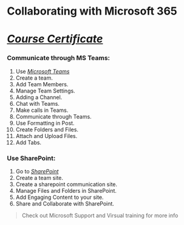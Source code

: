# Collaborating with Microsoft 365
# [*Course Certificate*](https://www.linkedin.com/learning/certificates/016c9231acca0ee8f24bca8c29e26830e1337fae9368ab37f68d0ddd7bb0c5d6)

### Communicate through MS Teams:
1. Use [*Microsoft Teams*](https://www.microsoft.com/en-us/microsoft-teams/log-in?wt.mc_id=studentamb_211042)
2. Create a team.
3. Add Team Members.
4. Manage Team Settings.
5. Adding a Channel.
6. Chat with Teams.
7. Make calls in Teams.
8. Communicate through Teams.
9. Use Formatting in Post.
10. Create Folders and Files.
11. Attach and Upload Files.
12. Add Tabs.

### Use SharePoint:
1. Go to [*SharePoint*](https://www.microsoft.com/en-us/microsoft-365/sharepoint/collaboration?wt.mc_id=studentamb_211042)
2. Create a team site.
3. Create a sharepoint communication site.
4. Manage Files and Folders in SharePoint.
5. Add Engaging Content to your site.
6. Share and Collaborate with SharePoint.

> Check out Microsoft Support and Virsual training for more info




